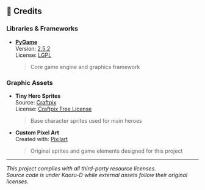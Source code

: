## 🌟 Credits

### Libraries & Frameworks
- **[PyGame](https://www.pygame.org)**  
  Version: [2.5.2](https://pypi.org/project/pygame/)  
  License: [LGPL](https://www.pygame.org/docs/license.html)  
  > Core game engine and graphics framework

### Graphic Assets
- **Tiny Hero Sprites**  
  Source: [Craftpix](https://craftpix.net/freebies/free-pixel-art-tiny-hero-sprites/)  
  License: [Craftpix Free License](https://craftpix.net/license/)  
  > Base character sprites used for main heroes

- **Custom Pixel Art**  
  Created with: [Pixilart](https://www.pixilart.com)  
  > Original sprites and game elements designed for this project

---

*This project complies with all third-party resource licenses.*  
*Source code is under Kaoru-D while external assets follow their original licenses.*
